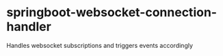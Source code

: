 # springboot-websocket-connection-handler
Handles websocket subscriptions and triggers events accordingly
